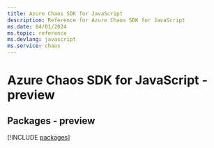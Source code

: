 ```yaml
---
title: Azure Chaos SDK for JavaScript
description: Reference for Azure Chaos SDK for JavaScript
ms.date: 04/01/2024
ms.topic: reference
ms.devlang: javascript
ms.service: chaos
---
```

# Azure Chaos SDK for JavaScript - preview
## Packages - preview
[!INCLUDE [packages](chaos-index.md)]
